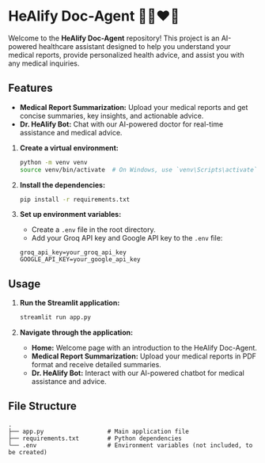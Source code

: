 # HeAlify Doc-Agent 🧑‍⚕️❤️💉

Welcome to the **HeAlify Doc-Agent** repository! This project is an AI-powered healthcare assistant designed to help you understand your medical reports, provide personalized health advice, and assist you with any medical inquiries.

## Features

- **Medical Report Summarization:** Upload your medical reports and get concise summaries, key insights, and actionable advice.
- **Dr. HeAlify Bot:** Chat with our AI-powered doctor for real-time assistance and medical advice.



1. **Create a virtual environment:**
    ```bash
    python -m venv venv
    source venv/bin/activate  # On Windows, use `venv\Scripts\activate`
    ```

3. **Install the dependencies:**
    ```bash
    pip install -r requirements.txt
    ```

4. **Set up environment variables:**
    - Create a `.env` file in the root directory.
    - Add your Groq API key and Google API key to the `.env` file:
    ```env
    groq_api_key=your_groq_api_key
    GOOGLE_API_KEY=your_google_api_key
    ```

## Usage

1. **Run the Streamlit application:**
    ```bash
    streamlit run app.py
    ```

2. **Navigate through the application:**
    - **Home:** Welcome page with an introduction to the HeAlify Doc-Agent.
    - **Medical Report Summarization:** Upload your medical reports in PDF format and receive detailed summaries.
    - **Dr. HeAlify Bot:** Interact with our AI-powered chatbot for medical assistance and advice.

## File Structure

```
.
├── app.py                  # Main application file
├── requirements.txt        # Python dependencies
└── .env                    # Environment variables (not included, to be created)
```




